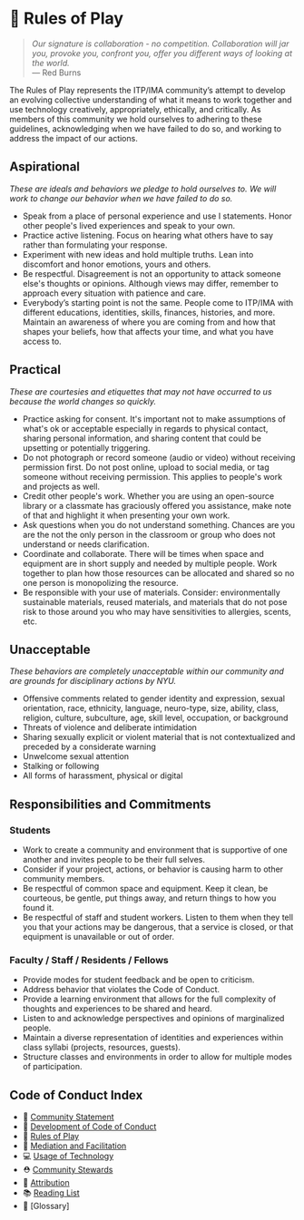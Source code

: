 # 🌈 Rules of Play

> *Our signature is collaboration - no competition. Collaboration will jar you, provoke you, confront you, offer you different ways of looking at the world.*<br/> — Red Burns

The Rules of Play represents the ITP/IMA community’s attempt to develop an evolving collective understanding of what it means to work together and use technology creatively, appropriately, ethically, and critically. As members of this community we hold ourselves to adhering to these guidelines, acknowledging when we have failed to do so, and working to address the impact of our actions.

## Aspirational

*These are ideals and behaviors we pledge to hold ourselves to. We will work to change our behavior when we have failed to do so.*

- Speak from a place of personal experience and use I statements. Honor other people's lived experiences and speak to your own.
- Practice active listening. Focus on hearing what others have to say rather than formulating your response.
- Experiment with new ideas and hold multiple truths. Lean into discomfort and honor emotions, yours and others.
- Be respectful. Disagreement is not an opportunity to attack someone else's thoughts or opinions. Although views may differ, remember to approach every situation with patience and care.
- Everybody’s starting point is not the same. People come to ITP/IMA with different educations, identities, skills, finances, histories, and more. Maintain an awareness of where you are coming from and how that shapes your beliefs, how that affects your time, and what you have access to.

## Practical

*These are courtesies and etiquettes that may not have occurred to us because the world changes so quickly.*

- Practice asking for consent. It's important not to make assumptions of what's ok or acceptable especially in regards to physical contact, sharing personal information, and sharing content that could be upsetting or potentially triggering.
- Do not photograph or record someone (audio or video) without receiving permission first. Do not post online, upload to social media, or tag someone without receiving permission. This applies to people's work and projects as well.
- Credit other people's work. Whether you are using an open-source library or a classmate has graciously offered you assistance, make note of that and highlight it when presenting your own work.
- Ask questions when you do not understand something. Chances are you are the not the only person in the classroom or group who does not understand or needs clarification.
- Coordinate and collaborate. There will be times when space and equipment are in short supply and needed by multiple people. Work together to plan how those resources can be allocated and shared so no one person is monopolizing the resource.
- Be responsible with your use of materials. Consider: environmentally sustainable materials, reused materials, and materials that do not pose risk to those around you who may have sensitivities to allergies, scents, etc.  

## Unacceptable

*These behaviors are completely unacceptable within our community and are grounds for disciplinary actions by NYU.*

- Offensive comments related to gender identity and expression, sexual orientation, race, ethnicity, language, neuro-type, size, ability, class, religion, culture, subculture, age, skill level, occupation, or background
- Threats of violence and deliberate intimidation
- Sharing sexually explicit or violent material that is not contextualized and preceded by a considerate warning
- Unwelcome sexual attention
- Stalking or following
- All forms of harassment, physical or digital

## Responsibilities and Commitments

### Students

- Work to create a community and environment that is supportive of one another and invites people to be their full selves.
- Consider if your project, actions, or behavior is causing harm to other community members.
- Be respectful of common space and equipment. Keep it clean, be courteous, be gentle, put things away, and return things to how you found it.
- Be respectful of staff and student workers. Listen to them when they tell you that your actions may be dangerous, that a service is closed, or that equipment is unavailable or out of order.

### Faculty / Staff / Residents / Fellows

- Provide modes for student feedback and be open to criticism.
- Address behavior that violates the Code of Conduct.
- Provide a learning environment that allows for the full complexity of thoughts and experiences to be shared and heard.
- Listen to and acknowledge perspectives and opinions of marginalized people.
- Maintain a diverse representation of identities and experiences within class syllabi (projects, resources, guests).
- Structure classes and environments in order to allow for multiple modes of participation.

## Code of Conduct Index
* 🌈 [Community Statement](community-statement.md)
* 🚧 [Development of Code of Conduct](CONTRIBUTING.md)
* 🌈 [Rules of Play](rules-of-play.md)
* 💜 [Mediation and Facilitation](mediation-facilitation.md)
* 💻 [Usage of Technology](usage-of-technology.md)
* ⛑ [Community Stewards](community-stewards.md)
* 🔗 [Attribution](attribution.md)
* 📚 [Reading List](reading-list.md)
* 📇 [Glossary]